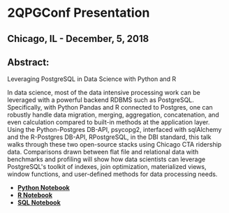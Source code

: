 # 2QPGConf Presentation
## Chicago, IL - December, 5, 2018
 
## Abstract:

Leveraging PostgreSQL in Data Science with Python and R

In data science, most of the data intensive processing work can be leveraged with a powerful backend RDBMS such as PostgreSQL. Specifically, with Python Pandas and R connected to Postgres, one can robustly handle data migration, merging, aggregation, concatenation, and even calculation compared to built-in methods at the application layer. Using the Python-Postgres DB-API, psycopg2, interfaced with sqlAlchemy and the R-Postgres DB-API, RPostgreSQL, in the DBI standard, this talk walks through these two open-source stacks using Chicago CTA ridership data. Comparisons drawn between flat file and relational data with benchmarks and profiling will show how data scientists can leverage PostgreSQL's toolkit of indexes, join optimization, materialized views, window functions, and user-defined methods for data processing needs.

- [**Python Notebook**](https://raw.githack.com/ParfaitG/WORKSHOPS/master/2QPGCONF/Python_Postgres_Analysis.html)
- [**R Notebook**](https://raw.githack.com/ParfaitG/WORKSHOPS/master/2QPGCONF/R_Postgres_Analysis.nb.html)
- [**SQL Notebook**](https://raw.githack.com/ParfaitG/WORKSHOPS/master/2QPGCONF/SQL_Postgres_Data.html)
